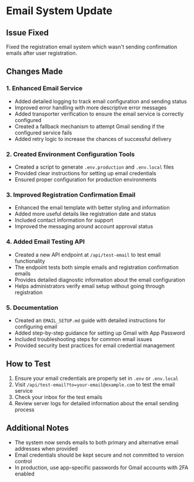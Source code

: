 # Email System Update

## Issue Fixed
Fixed the registration email system which wasn't sending confirmation emails after user registration.

## Changes Made

### 1. Enhanced Email Service
- Added detailed logging to track email configuration and sending status
- Improved error handling with more descriptive error messages
- Added transporter verification to ensure the email service is correctly configured
- Created a fallback mechanism to attempt Gmail sending if the configured service fails
- Added retry logic to increase the chances of successful delivery

### 2. Created Environment Configuration Tools
- Created a script to generate `.env.production` and `.env.local` files
- Provided clear instructions for setting up email credentials
- Ensured proper configuration for production environments

### 3. Improved Registration Confirmation Email
- Enhanced the email template with better styling and information
- Added more useful details like registration date and status
- Included contact information for support
- Improved the messaging around account approval status

### 4. Added Email Testing API
- Created a new API endpoint at `/api/test-email` to test email functionality
- The endpoint tests both simple emails and registration confirmation emails
- Provides detailed diagnostic information about the email configuration
- Helps administrators verify email setup without going through registration

### 5. Documentation
- Created an `EMAIL_SETUP.md` guide with detailed instructions for configuring email
- Added step-by-step guidance for setting up Gmail with App Password
- Included troubleshooting steps for common email issues
- Provided security best practices for email credential management

## How to Test
1. Ensure your email credentials are properly set in `.env` or `.env.local`
2. Visit `/api/test-email?to=your-email@example.com` to test the email service
3. Check your inbox for the test emails
4. Review server logs for detailed information about the email sending process

## Additional Notes
- The system now sends emails to both primary and alternative email addresses when provided
- Email credentials should be kept secure and not committed to version control
- In production, use app-specific passwords for Gmail accounts with 2FA enabled 
